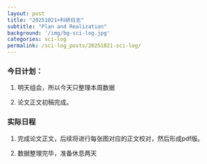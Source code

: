 ```yaml
---
layout: post
title: "20251021+科研日志"
subtitle: "Plan and Realization"
background: '/img/bg-sci-log.jpg'
categories: sci-log
permalink: /sci-log_posts/20251021-sci-log/
---
```


### 今日计划：

1. 明天组会，所以今天只整理本周数据

2. 论文正文初稿完成。


### 实际日程

1. 完成论文正文，后续将进行每张图对应的正文校对，然后形成pdf版。

2. 数据整理完毕，准备休息两天